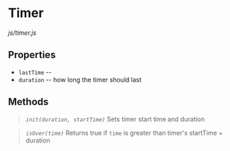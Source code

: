 Timer
=====
*js/timer.js*

Properties
----------
* `lastTime` -- 
* `duration` -- how long the timer should last

Methods
-------
> *`init(duration, startTime)`*
> Sets timer start time and duration

> *`isOver(time)`*
> Returns true if `time` is greater than timer's startTime + duration